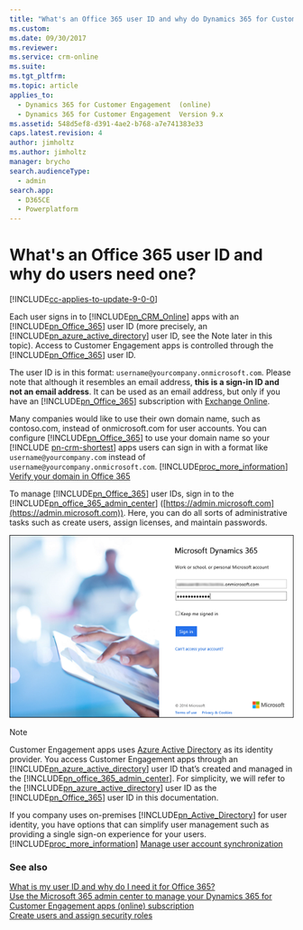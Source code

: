 ```yaml
---
title: "What's an Office 365 user ID and why do Dynamics 365 for Customer Engagement apps (online) users need one? | MicrosoftDocs"
ms.custom: 
ms.date: 09/30/2017
ms.reviewer: 
ms.service: crm-online
ms.suite: 
ms.tgt_pltfrm: 
ms.topic: article
applies_to: 
  - Dynamics 365 for Customer Engagement  (online)
  - Dynamics 365 for Customer Engagement  Version 9.x
ms.assetid: 548d5ef8-d391-4ae2-b768-a7e741383e33
caps.latest.revision: 4
author: jimholtz
ms.author: jimholtz
manager: brycho
search.audienceType: 
  - admin
search.app: 
  - D365CE
  - Powerplatform
---
```

# What's an Office 365 user ID and why do users need one?

[!INCLUDE[cc-applies-to-update-9-0-0](../includes/cc_applies_to_update_9_0_0.md)]

Each user signs in to [!INCLUDE[pn_CRM_Online](../includes/pn-crm-online.md)] apps with an [!INCLUDE[pn_Office_365](../includes/pn-office-365.md)] user ID (more precisely, an [!INCLUDE[pn_azure_active_directory](../includes/pn-azure-active-directory.md)] user ID, see the Note later in this topic). Access to Customer Engagement apps is controlled through the [!INCLUDE[pn_Office_365](../includes/pn-office-365.md)] user ID.  
  
 The user ID is in this format: `username@yourcompany.onmicrosoft.com`. Please note that although it resembles an email address, **this is a sign-in ID and not an email address**. It can be used as an email address, but only if you have an [!INCLUDE[pn_Office_365](../includes/pn-office-365.md)] subscription with [Exchange Online](http://products.office.com/exchange/exchange-online).  
  
 Many companies would like to use their own domain name, such as contoso.com, instead of onmicrosoft.com for user accounts. You can configure [!INCLUDE[pn_Office_365](../includes/pn-office-365.md)] to use your domain name so your [!INCLUDE [pn-crm-shortest](../includes/pn-crm-shortest.md)] apps users can sign in with a format like `username@yourcompany.com` instead of `username@yourcompany.onmicrosoft.com`. [!INCLUDE[proc_more_information](../includes/proc-more-information.md)] [Verify your domain in Office 365](https://support.office.com/article/Verify-your-domain-in-Office-365-6383f56d-3d09-4dcb-9b41-b5f5a5efd611)  
  
 To manage [!INCLUDE[pn_Office_365](../includes/pn-office-365.md)] user IDs, sign in to the [!INCLUDE[pn_office_365_admin_center](../includes/pn-office-365-admin-center.md)] ([https://admin.microsoft.com](https://admin.microsoft.com)). Here, you can do all sorts of administrative tasks such as create users, assign licenses, and maintain passwords.  
  
 ![Office 365 user ID and Dynamics 365 for Customer Engagement apps (online)](../admin/media/o365-user-id.png "Office 365 user ID and Dynamics 365 for Customer Engagement apps (online)")  
  
> [!NOTE]
> Customer Engagement apps uses [Azure Active Directory](https://docs.microsoft.com/azure/active-directory/active-directory-whatis) as its identity provider. You access Customer Engagement apps through an [!INCLUDE[pn_azure_active_directory](../includes/pn-azure-active-directory.md)] user ID that’s created and managed in the [!INCLUDE[pn_office_365_admin_center](../includes/pn-office-365-admin-center.md)]. For simplicity, we will refer to the [!INCLUDE[pn_azure_active_directory](../includes/pn-azure-active-directory.md)] user ID as the [!INCLUDE[pn_Office_365](../includes/pn-office-365.md)] user ID in this documentation.  
  
 If you company uses on-premises [!INCLUDE[pn_Active_Directory](../includes/pn-active-directory.md)] for user identity, you have options that can simplify user management such as providing a single sign-on experience for your users. [!INCLUDE[proc_more_information](../includes/proc-more-information.md)] [Manage user account synchronization](../admin/manage-user-account-synchronization.md)  
  
### See also  
 [What is my user ID and why do I need it for Office 365?](https://support.office.com/article/What-is-my-user-ID-and-why-do-I-need-it-for-Office-365-37da662b-5da6-4b56-a091-2731b2ecc8b4)   
 [Use the Microsoft 365 admin center to manage your Dynamics 365 for Customer Engagement apps (online) subscription](../admin/use-office-365-admin-center-manage-subscription.md)   
 [Create users and assign security roles](create-users-assign-online-security-roles.md)
